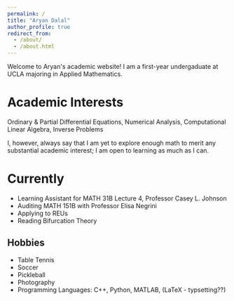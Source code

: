 ```yaml
---
permalink: /
title: "Aryan Dalal"
author_profile: true
redirect_from: 
  - /about/
  - /about.html
---
```


Welcome to Aryan's academic website! I am a first-year undergaduate at UCLA majoring in Applied Mathematics. 

Academic Interests
======
Ordinary & Partial Differential Equations, Numerical Analysis, Computational Linear Algebra, Inverse Problems

I, however, always say that I am yet to explore enough math to merit any substantial academic interest; I am open to learning as much as I can. 

Currently
======
- Learning Assistant for MATH 31B Lecture 4, Professor Casey L. Johnson
- Auditing MATH 151B with Professor Elisa Negrini 
- Applying to REUs
- Reading Bifurcation Theory

Hobbies
------
- Table Tennis
- Soccer
- Pickleball
- Photography
- Programming Languages: C++, Python, MATLAB, (LaTeX - typsetting??) 
